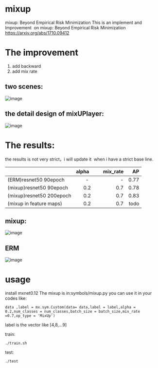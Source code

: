 # mixup
mixup: Beyond Empirical Risk Minimization
This is an implement and Improvement  on mixup: Beyond Empirical Risk Minimization https://arxiv.org/abs/1710.09412

# The improvement 

1. add backward
2. add mix rate


## two scenes:
![image](https://github.com/unsky/mixup/blob/master/3.png)


## the detail design of mixUPlayer:

![image](https://github.com/unsky/mixup/blob/master/4.png)


# The results:
the results is not very strict，i will update it  when i have a strict base line.

|                        | alpha         | mix_rate  | AP |
| -------------          |:-------------:| -----:      | -----:   |
| (ERM)resnet50 90epoch  |      -        |-            | 0.77     |
| (mixup)resnet50 90epoch|      0.2     |0.7           | 0.78     |
| (mixup)resnet50 200epoch|      0.2     |0.7          | 0.83     |
| (mixup in feature maps)|      0.2     |0.7          | todo     |

## mixup:
![image](https://github.com/unsky/mixup/blob/master/1.png)

## ERM
![image](https://github.com/unsky/mixup/blob/master/2.png)

# usage
install mxnet0.12
The mixup is in:symbols/mixup.py
you can use it in your codes like:

```
data ,label = mx.sym.Custom(data= data,label = label,alpha = 0.2,num_classes = num_classes,batch_size = batch_size,mix_rate =0.7,op_type = 'MixUp')
```
label is the vector like [4,8,...9]


train:
```
./train.sh
```
test:
```
./test
```
